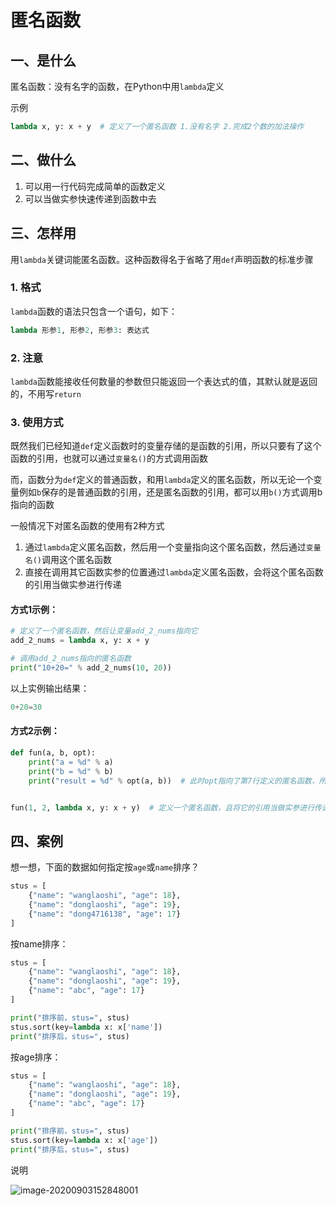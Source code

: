 # 匿名函数



## 一、是什么

匿名函数：没有名字的函数，在Python中用`lambda`定义

示例

```python
lambda x, y: x + y  # 定义了一个匿名函数 1.没有名字 2.完成2个数的加法操作
```



## 二、做什么

1. 可以用一行代码完成简单的函数定义
2. 可以当做实参快速传递到函数中去



## 三、怎样用

用`lambda`关键词能匿名函数。这种函数得名于省略了用`def`声明函数的标准步骤

### 1. 格式	

`lambda`函数的语法只包含一个语句，如下：

```python
lambda 形参1, 形参2, 形参3: 表达式
```



### 2. 注意

`lambda`函数能接收任何数量的参数但只能返回一个表达式的值，其默认就是返回的，不用写`return`



### 3. 使用方式

既然我们已经知道`def`定义函数时的变量存储的是函数的引用，所以只要有了这个函数的引用，也就可以通过`变量名()`的方式调用函数

而，函数分为`def`定义的普通函数，和用`lambda`定义的匿名函数，所以无论一个变量例如`b`保存的是普通函数的引用，还是匿名函数的引用，都可以用`b()`方式调用b指向的函数

一般情况下对匿名函数的使用有2种方式

1. 通过`lambda`定义匿名函数，然后用一个变量指向这个匿名函数，然后通过`变量名()`调用这个匿名函数
2. 直接在调用其它函数实参的位置通过`lambda`定义匿名函数，会将这个匿名函数的引用当做实参进行传递



#### 方式1示例：

```python
# 定义了一个匿名函数，然后让变量add_2_nums指向它
add_2_nums = lambda x, y: x + y

# 调用add_2_nums指向的匿名函数
print("10+20=" % add_2_nums(10, 20))

```
以上实例输出结果：
```python
0+20=30
```


#### 方式2示例：

```python
def fun(a, b, opt):
    print("a = %d" % a)
    print("b = %d" % b)
    print("result = %d" % opt(a, b))  # 此时opt指向了第7行定义的匿名函数，所以opt(a, b)就相当于调用匿名函数


fun(1, 2, lambda x, y: x + y)  # 定义一个匿名函数，且将它的引用当做实参进行传递

```


## 四、案例

想一想，下面的数据如何指定按`age`或`name`排序？

```python
stus = [
    {"name": "wanglaoshi", "age": 18},
    {"name": "donglaoshi", "age": 19},
    {"name": "dong4716138", "age": 17}
]
```

按name排序：

```python
stus = [
    {"name": "wanglaoshi", "age": 18},
    {"name": "donglaoshi", "age": 19},
    {"name": "abc", "age": 17}
]

print("排序前，stus=", stus)
stus.sort(key=lambda x: x['name'])
print("排序后，stus=", stus)

```
按age排序：

```python
stus = [
    {"name": "wanglaoshi", "age": 18},
    {"name": "donglaoshi", "age": 19},
    {"name": "abc", "age": 17}
]

print("排序前，stus=", stus)
stus.sort(key=lambda x: x['age'])
print("排序后，stus=", stus)

```

说明

![image-20200903152848001](https://cdn.itprojects.cn/04book/0002.book.img/2020-python38/ywkor.png)